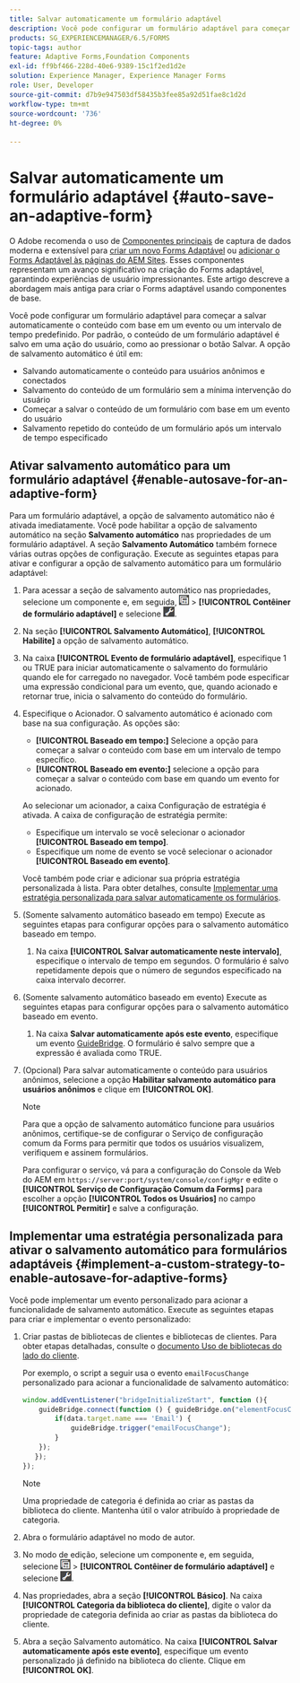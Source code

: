 ```yaml
---
title: Salvar automaticamente um formulário adaptável
description: Você pode configurar um formulário adaptável para começar a salvar automaticamente o conteúdo com base em um evento ou um intervalo de tempo predefinido
products: SG_EXPERIENCEMANAGER/6.5/FORMS
topic-tags: author
feature: Adaptive Forms,Foundation Components
exl-id: ff9bf466-228d-40e6-9389-15c1f2ed1d2e
solution: Experience Manager, Experience Manager Forms
role: User, Developer
source-git-commit: d7b9e947503df58435b3fee85a92d51fae8c1d2d
workflow-type: tm+mt
source-wordcount: '736'
ht-degree: 0%

---
```


# Salvar automaticamente um formulário adaptável {#auto-save-an-adaptive-form}

O <span class="preview"> Adobe recomenda o uso de [Componentes principais](https://experienceleague.adobe.com/docs/experience-manager-core-components/using/adaptive-forms/introduction.html?lang=pt-BR) de captura de dados moderna e extensível para [criar um novo Forms Adaptável](/help/forms/using/create-an-adaptive-form-core-components.md) ou [adicionar o Forms Adaptável às páginas do AEM Sites](/help/forms/using/create-or-add-an-adaptive-form-to-aem-sites-page.md). Esses componentes representam um avanço significativo na criação do Forms adaptável, garantindo experiências de usuário impressionantes. Este artigo descreve a abordagem mais antiga para criar o Forms adaptável usando componentes de base. </span>

Você pode configurar um formulário adaptável para começar a salvar automaticamente o conteúdo com base em um evento ou um intervalo de tempo predefinido. Por padrão, o conteúdo de um formulário adaptável é salvo em uma ação do usuário, como ao pressionar o botão Salvar. A opção de salvamento automático é útil em:

* Salvando automaticamente o conteúdo para usuários anônimos e conectados
* Salvamento do conteúdo de um formulário sem a mínima intervenção do usuário
* Começar a salvar o conteúdo de um formulário com base em um evento do usuário
* Salvamento repetido do conteúdo de um formulário após um intervalo de tempo especificado

## Ativar salvamento automático para um formulário adaptável {#enable-autosave-for-an-adaptive-form}

Para um formulário adaptável, a opção de salvamento automático não é ativada imediatamente. Você pode habilitar a opção de salvamento automático na seção **Salvamento automático** nas propriedades de um formulário adaptável. A seção **Salvamento Automático** também fornece várias outras opções de configuração. Execute as seguintes etapas para ativar e configurar a opção de salvamento automático para um formulário adaptável:

1. Para acessar a seção de salvamento automático nas propriedades, selecione um componente e, em seguida, ![nível do campo](assets/field-level.png) > **[!UICONTROL Contêiner de formulário adaptável]** e selecione ![cmppr](assets/cmppr.png).
1. Na seção **[!UICONTROL Salvamento Automático]**, **[!UICONTROL Habilite]** a opção de salvamento automático.
1. Na caixa **[!UICONTROL Evento de formulário adaptável]**, especifique 1 ou TRUE para iniciar automaticamente o salvamento do formulário quando ele for carregado no navegador. Você também pode especificar uma expressão condicional para um evento, que, quando acionado e retornar true, inicia o salvamento do conteúdo do formulário.
1. Especifique o Acionador. O salvamento automático é acionado com base na sua configuração. As opções são:

   * **[!UICONTROL Baseado em tempo:]** Selecione a opção para começar a salvar o conteúdo com base em um intervalo de tempo específico.
   * **[!UICONTROL Baseado em evento:]** selecione a opção para começar a salvar o conteúdo com base em quando um evento for acionado.

   Ao selecionar um acionador, a caixa Configuração de estratégia é ativada. A caixa de configuração de estratégia permite:

   * Especifique um intervalo se você selecionar o acionador **[!UICONTROL Baseado em tempo]**.
   * Especifique um nome de evento se você selecionar o acionador **[!UICONTROL Baseado em evento]**.

   Você também pode criar e adicionar sua própria estratégia personalizada à lista. Para obter detalhes, consulte [Implementar uma estratégia personalizada para salvar automaticamente os formulários](/help/forms/using/auto-save-an-adaptive-form.md#p-implement-a-custom-strategy-to-enable-autosave-for-adaptive-forms-p).

1. (Somente salvamento automático baseado em tempo) Execute as seguintes etapas para configurar opções para o salvamento automático baseado em tempo.

   1. Na caixa **[!UICONTROL Salvar automaticamente neste intervalo]**, especifique o intervalo de tempo em segundos. O formulário é salvo repetidamente depois que o número de segundos especificado na caixa intervalo decorrer.

1. (Somente salvamento automático baseado em evento) Execute as seguintes etapas para configurar opções para o salvamento automático baseado em evento.

   1. Na caixa **Salvar automaticamente após este evento**, especifique um evento [GuideBridge](https://helpx.adobe.com/aem-forms/6/javascript-api/GuideBridge.html). O formulário é salvo sempre que a expressão é avaliada como TRUE.

1. (Opcional) Para salvar automaticamente o conteúdo para usuários anônimos, selecione a opção **Habilitar salvamento automático para usuários anônimos** e clique em **[!UICONTROL OK]**.

   >[!NOTE]
   >
   >Para que a opção de salvamento automático funcione para usuários anônimos, certifique-se de configurar o Serviço de configuração comum da Forms para permitir que todos os usuários visualizem, verifiquem e assinem formulários.
   >
   >Para configurar o serviço, vá para a configuração do Console da Web do AEM em `https://server:port/system/console/configMgr` e edite o **[!UICONTROL Serviço de Configuração Comum da Forms]** para escolher a opção **[!UICONTROL Todos os Usuários]** no campo **[!UICONTROL Permitir]** e salve a configuração.

## Implementar uma estratégia personalizada para ativar o salvamento automático para formulários adaptáveis {#implement-a-custom-strategy-to-enable-autosave-for-adaptive-forms}

Você pode implementar um evento personalizado para acionar a funcionalidade de salvamento automático. Execute as seguintes etapas para criar e implementar o evento personalizado:

1. Criar pastas de bibliotecas de clientes e bibliotecas de clientes. Para obter etapas detalhadas, consulte o [documento Uso de bibliotecas do lado do cliente](/help/sites-developing/clientlibs.md).

   Por exemplo, o script a seguir usa o evento `emailFocusChange` personalizado para acionar a funcionalidade de salvamento automático:

   ```javascript
   window.addEventListener("bridgeInitializeStart", function (){
       guideBridge.connect(function () { guideBridge.on("elementFocusChanged", function (event,data) {
           if(data.target.name === 'Email') {
               guideBridge.trigger("emailFocusChange");
           }
       });
      });
   });
   ```

   >[!NOTE]
   >
   >Uma propriedade de categoria é definida ao criar as pastas da biblioteca do cliente. Mantenha útil o valor atribuído à propriedade de categoria.

1. Abra o formulário adaptável no modo de autor.

1. No modo de edição, selecione um componente e, em seguida, selecione ![nível do campo](assets/field-level.png) > **[!UICONTROL Contêiner de formulário adaptável]** e selecione ![cmppr](assets/cmppr.png).
1. Nas propriedades, abra a seção **[!UICONTROL Básico]**. Na caixa **[!UICONTROL Categoria da biblioteca do cliente]**, digite o valor da propriedade de categoria definida ao criar as pastas da biblioteca do cliente.
1. Abra a seção Salvamento automático. Na caixa **[!UICONTROL Salvar automaticamente após este evento]**, especifique um evento personalizado já definido na biblioteca do cliente. Clique em **[!UICONTROL OK]**.
